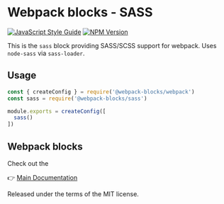 # Webpack blocks - SASS

[![JavaScript Style Guide](https://img.shields.io/badge/code%20style-standard-brightgreen.svg)](http://standardjs.com/)
[![NPM Version](https://img.shields.io/npm/v/@webpack-blocks/sass.svg)](https://www.npmjs.com/package/@webpack-blocks/sass)

This is the `sass` block providing SASS/SCSS support for webpack. Uses `node-sass` via `sass-loader`.


## Usage

```js
const { createConfig } = require('@webpack-blocks/webpack')
const sass = require('@webpack-blocks/sass')

module.exports = createConfig([
  sass()
])
```


## Webpack blocks

Check out the

👉 [Main Documentation](https://github.com/andywer/webpack-blocks)

Released under the terms of the MIT license.
